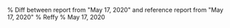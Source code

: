 % Diff between report from "May 17, 2020" and reference report from "May 17, 2020"
% Reffy
% May 17, 2020

